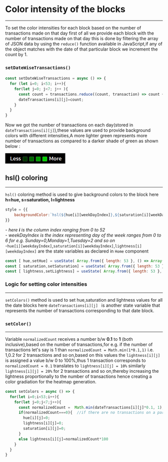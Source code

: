 # Color intensity of the blocks
***
To set the color intensities for each block based on the number of transactions made on that day first of all we provide each block with the number of transactions made on that day this is done by filtering the array of JSON data by using the ```reduce()``` function available in JavaScript,if any of the object matches with the date of that particular block we increment the count by 1.
### ```setDateWiseTransactions()```
```jsx
const setDateWiseTransactions = async () => {
  for (let i=0; i<53; i++){
    for(let j=0; j<7; j++ ){
      const count = transactions.reduce((count, transaction) => count + (moment(transaction.date).format('DD-MM-YY') ===    moment(startDate,'DD-MM-YY').add((7*i+j),'days').format('DD-MM-YY') ? 1 : 0), 0);
      dateTransactions[i][j]=count;
    } 
  }
}  
```
Now we got the number of transactions on each day(stored in ```dateTransactions[i][j]```),these values are used to provide background colors with different intensities,A more lighter green represents more number of transactions as compared to a darker shade of green as shown below :

![alt text](./images/gradient.png)

## hsl() coloring
***
```hsl()``` coloring method is used to give background colors to the block here **h=hue, s=saturation, l=lightness**
```jsx
style = {{ 
    backgroundColor:`hsl(${hue[i][weekDayIndex]},${saturation[i][weekDayIndex]}%,${light[weekDayIndex]}%)`, 
}}
```
*- here **i** is the column index ranging from 0 to 52*  
**- *weekDayIndex** is the index representing day of the week ranges from 0 to 6 for e.g. Sunday=0,Monday=1,Tuesday=2 and so on*  
-```hue[i][weekdayIndex]```,```saturation[i][weekdayIndex]```,```lightness[i][weekdayIndex]```  are the state variables as declared in ```Home``` component
```jsx
const [ hue,setHue] = useState( Array.from({ length: 53 }, () => Array(7).fill(120)) )
const [ saturation,setSaturation] = useState( Array.from({ length: 53 }, () => Array(7).fill(100)) )
const [ lightness,setLightness] = useState( Array.from({ length: 53 }, () => Array(7).fill(50)) )
```

### Logic for setting color intensities
***
```setColors()``` method is used to set hue,saturation and lightness values for all the date blocks here ```dateTransactions[i][j] ``` is another state variable that represents the number of transactions corresponding to that date block. 

### ```setColor()```
***
Variable ```normalizedCount``` receives a number b/w **0.1** to **1** (both inclusive),based on the number of transactions,for e.g. if the number of transactions let's say is 1 than ```normalizedCount = Math.min(1*0.1,1)``` i.e. 1,0.2 for 2 transactions and so on,based on this values the ```lightness[i][j]``` is assigned a value b/w 0 to 100%,thus 1 transaction corresponds to ```normalizedCount = 0.1``` translates to ```lightness[i][j] = 10%``` similarly ```lightness[i][j] = 20%``` for 2 transactions and so on,thereby increasing the lightness proportionally to the number of transactions hence creating a color gradiation for the heatmap generation.   

```jsx
const setColors = async () => {
  for(let i=0;i<53;i++){
    for(let j=0;j<7;j++){
      const normalizedCount =  Math.min(dateTransactions[i][j]*0.1, 1);
      if(normalizedCount===0){  //if there are no transactions on a particular date
        hue[i][j]=0;
        lightness[i][j]=0;
        saturation[i][j]=0;
      }
      else lightness[i][j]=normalizedCount*100
    }
  }
}
```